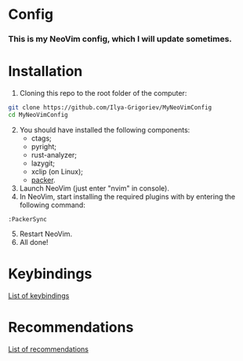 # Config
### This is my NeoVim config, which I will update sometimes.
# Installation
1) Cloning this repo to the root folder of the computer:
```bash
git clone https://github.com/Ilya-Grigoriev/MyNeoVimConfig
cd MyNeoVimConfig
```
2) You should have installed the following components:
	- ctags;
	- pyright;
	- rust-analyzer;
	- lazygit;
    - xclip (on Linux);
    - [packer](https://github.com/wbthomason/packer.nvim).
1) Launch NeoVim (just enter "nvim" in console).
2) In NeoVim, start installing the required plugins with by entering the following command:
```vim
:PackerSync
```
5) Restart NeoVim.
6) All done!
# Keybindings
[List of keybindings](https://github.com/Ilya-Grigoriev/MyNeoVimConfig/wiki/Keybindings)
# Recommendations
[List of recommendations](https://github.com/Ilya-Grigoriev/MyNeoVimConfig/wiki/Recommendations)
